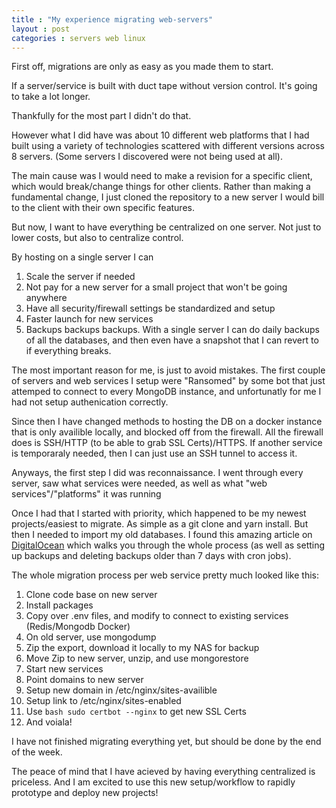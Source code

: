 ```yaml
---
title : "My experience migrating web-servers"
layout : post
categories : servers web linux
---
```


First off, migrations are only as easy as you made them to start.

If a server/service is built with duct tape without version control. It's going to take a lot longer.

Thankfully for the most part I didn't do that.

However what I did have was about 10 different web platforms that I had built using a variety of technologies scattered with different versions across 8 servers. (Some servers I discovered were not being used at all).

The main cause was I would need to make a revision for a specific client, which would break/change things for other clients. Rather than making a fundamental change, I just cloned the repository to a new server I would bill to the client with their own specific features.

But now, I want to have everything be centralized on one server. Not just to lower costs, but also to centralize control. 

By hosting on a single server I can
1. Scale the server if needed
2. Not pay for a new server for a small project that won't be going anywhere
3. Have all security/firewall settings be standardized and setup
4. Faster launch for new services
6. Backups backups backups. With a single server I can do daily backups of all the databases, and then even have a snapshot that I can revert to if everything breaks.

The most important reason for me, is just to avoid mistakes. The first couple of servers and web services I setup were "Ransomed" by some bot that just attemped to connect to every MongoDB instance, and unfortunatly for me I had not setup authenication correctly.

Since then I have changed methods to hosting the DB on a docker instance that is only availible locally, and blocked off from the firewall. All the firewall does is SSH/HTTP (to be able to grab SSL Certs)/HTTPS. If another service is temporaraly needed, then I can just use an SSH tunnel to access it.

Anyways, the first step I did was reconnaissance. I went through every server, saw what services were needed, as well as what "web services"/"platforms" it was running

Once I had that I started with priority, which happened to be my newest projects/easiest to migrate. As simple as a git clone and yarn install. But then I needed to import my old databases. I found this amazing article on [DigitalOcean](https://www.digitalocean.com/community/tutorials/how-to-back-up-restore-and-migrate-a-mongodb-database-on-ubuntu-20-04) which walks you through the whole process (as well as setting up backups and deleting backups older than 7 days with cron jobs).

The whole migration process per web service pretty much looked like this:
1. Clone code base on new server
2. Install packages
3. Copy over .env files, and modify to connect to existing services (Redis/Mongodb Docker)
4. On old server, use mongodump
5. Zip the export, download it locally to my NAS for backup
6. Move Zip to new server, unzip, and use mongorestore
7. Start new services
8. Point domains to new server
9. Setup new domain in /etc/nginx/sites-availible
10. Setup link to /etc/nginx/sites-enabled
11. Use ```bash sudo certbot --nginx``` to get new SSL Certs
12. And voiala!

I have not finished migrating everything yet, but should be done by the end of the week.

The peace of mind that I have acieved by having everything centralized is priceless. And I am excited to use this new setup/workflow to rapidly prototype and deploy new projects!



